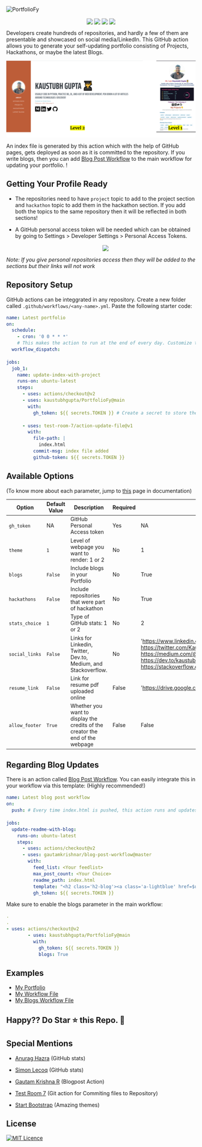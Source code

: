 ![PortfolioFy](https://socialify.git.ci/kaustubhgupta/PortfolioFy/image?description=1&font=KoHo&forks=1&issues=1&language=1&owner=1&pattern=Floating%20Cogs&pulls=1&stargazers=1&theme=Light) 
<p align="center">
<img src="https://img.shields.io/badge/python%20-%2314354C.svg?&style=for-the-badge&logo=python&logoColor=white" align="center">
<img src="https://img.shields.io/badge/docker%20-%230db7ed.svg?&style=for-the-badge&logo=docker&logoColor=white" align="center">
<img src="https://img.shields.io/badge/markdown-%23000000.svg?&style=for-the-badge&logo=markdown&logoColor=white" align="center">
<img src="https://img.shields.io/badge/github%20actions%20-%232671E5.svg?&style=for-the-badge&logo=github%20actions&logoColor=white "align="center">
</p>

Developers create hundreds of repositories, and hardly a few of them are presentable and showcased on social media/LinkedIn. This GitHub action allows you to generate your self-updating portfolio consisting of Projects, Hackathons, or maybe the latest Blogs.

<p align="center">
<img src="./images/combinedPreview.png" align="center">
</p>

An index file is generated by this action which with the help of GitHub pages, gets deployed as soon as it is committed to the repository. If you write blogs, then you can add [Blog Post Workflow](https://github.com/marketplace/actions/blog-post-workflow) to the main workflow for updating your portfolio. !

## Getting Your Profile Ready

- The repositories need to have `project`  topic to add to the project section and `hackathon` topic to add them in the hackathon section. If you add both the topics to the same repository then it will be reflected in both sections!

- A GitHub personal access token will be needed which can be obtained by going to Settings > Developer Settings > Personal Access Tokens.
  <div align="center"> <img src="./images/config.PNG" align="center"> </div>

_Note: If you give personal repositories access then they will be added to the sections but their links will not work_

## Repository Setup

GitHub actions can be integgrated in any repository. Create a new folder called `.github/workflows/<any-name>.yml`. Paste the following starter code:

```yml
name: Latest portfolio
on:
  schedule:
    - cron: '0 0 * * *'
    # This makes the action to run at the end of every day. Customize this accordingly or you can also trigger this action for GitHub events (Pull, Push). Check GitHub actions page for that.
  workflow_dispatch:

jobs:
  job_1:
    name: update-index-with-project
    runs-on: ubuntu-latest
    steps:
      - uses: actions/checkout@v2
      - uses: kaustubhgupta/PortfolioFy@main 
        with:
          gh_token: ${{ secrets.TOKEN }} # Create a secret to store the access token 

      - uses: test-room-7/action-update-file@v1
        with:
          file-path: |
            index.html
          commit-msg: index file added
          github-token: ${{ secrets.TOKEN }}
```

## Available Options
(To know more about each parameter, jump to [this](https://kaustubhgupta.github.io/PortfolioFy) page in documentation)

| Option         | Default Value | Description                                                                  | Required | Example |
| -------------- | ------------- | ---------------------------------------------------------------------------- | -------- | ------- |
| `gh_token`     | NA            | GitHub Personal Access token                                                 | Yes      |  NA     |
| `theme`        | `1`           | Level of webpage you want to render: 1 or 2                                   | No       |  1      | 
| `blogs`        | `False`       | Include blogs in your Portfolio              | No       |  True   |
| `hackathons`   | `False`       | Include repositories that were part of hackathon | No       |  True
| `stats_choice` | `1`           | Type of GitHub stats: 1 or 2       | No       |  2
| `social_links` | `False`       | Links for Linkedin, Twitter, Dev.to, Medium, and Stackoverflow.  | No       | 'https://www.linkedin.com/in/kaustubh-gupta/, https://twitter.com/Kaustubh1828, https://medium.com/@kaustubhgupta1828, https://dev.to/kaustubhgupta, https://stackoverflow.com/users/14681298/kaustubh'|
| `resume_link` | `False` | Link for resume pdf uploaded online | False | 'https://drive.google.com/fnskaml' |
| `allow_footer` | `True` | Whether you want to display the credits of the creator the end of the webpage | False | False |

## Regarding Blog Updates

There is an action called [Blog Post Workflow](https://github.com/marketplace/actions/blog-post-workflow). You can easily integrate this in your workflow via this template: (Highly recommended!)

```yml
name: Latest blog post workflow
on:
  push: # Every time index.html is pushed, this action runs and updates the blogs section!

jobs:
  update-readme-with-blog:
    runs-on: ubuntu-latest
    steps:
      - uses: actions/checkout@v2
      - uses: gautamkrishnar/blog-post-workflow@master
        with:
          feed_list: <Your feedlist>
          max_post_count: <Your Choice>
          readme_path: index.html
          template: "<h2 class='h2-blog'><a class='a-lightblue' href=$url>$title</a></h2>" # It is suggested not to modify this
          gh_token: ${{ secrets.TOKEN }}
```

Make sure to enable the blogs parameter in the main workflow:

```yml
.
.
- uses: actions/checkout@v2
        - uses: kaustubhgupta/PortfolioFy@main
          with:
            gh_token: ${{ secrets.TOKEN }}
            blogs: True
```

## Examples
- [My Portfolio](https://kaustubhgupta.github.io/)
- [My Workflow File](https://github.com/kaustubhgupta/kaustubhgupta.github.io/blob/master/.github/workflows/website.yml)
- [My Blogs Workflow File](https://github.com/kaustubhgupta/kaustubhgupta.github.io/blob/master/.github/workflows/blog.yml)


## Happy?? Do Star ⭐ this Repo. 🤩

## Special Mentions

- [Anurag Hazra](https://github.com/anuraghazra/github-readme-stats) (GitHub stats)
 
- [Simon Lecoq](https://github.com/lowlighter/metrics) (GitHub stats)
- [Gautam Krishna R](https://github.com/marketplace/actions/blog-post-workflow) (Blogpost Action)
- [Test Room 7](https://github.com/marketplace/actions/update-files-on-github) (Git action for Commiting files to Repository)
- [Start Bootstrap](https://startbootstrap.com/theme/resume) (Amazing themes)

## License

[![MIT Licence](https://img.shields.io/github/license/kaustubhgupta/PortfolioFy)](https://choosealicense.com/licenses/mit/)